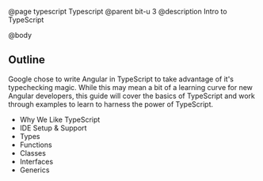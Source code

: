 @page typescript Typescript
@parent bit-u 3
@description Intro to TypeScript

@body

## Outline

Google chose to write Angular in TypeScript to take advantage of it's typechecking magic. While this may mean a bit of a learning curve for new Angular developers, this guide will cover the basics of TypeScript and work through examples to learn to harness the power of TypeScript.

- Why We Like TypeScript
- IDE Setup & Support
- Types
- Functions
- Classes
- Interfaces
- Generics
